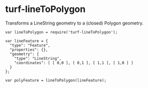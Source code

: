 # turf-lineToPolygon

Transforms a LineString geometry to a (closed) Polygon geometry.


    var lineToPolygon = require('turf-lineToPolygon');

    var lineFeature = {
      "type": "Feature",
      "properties": {},
      "geometry": {
        "type": "LineString",
        "coordinates": [ [ 0,0 ], [ 0,1 ], [ 1,1 ], [ 1,0 ] ]
      }
    };

    var polyFeature = lineToPolygon(lineFeature);
